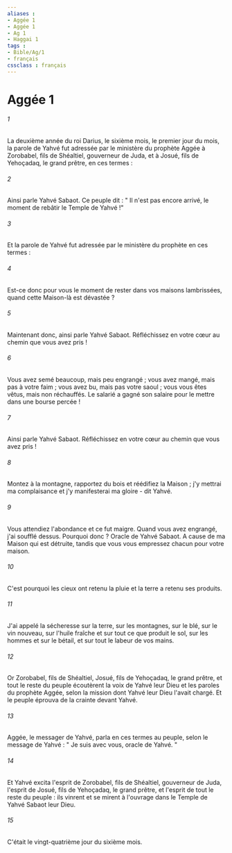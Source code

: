 ```yaml
---
aliases : 
- Aggée 1
- Aggée 1
- Ag 1
- Haggai 1
tags : 
- Bible/Ag/1
- français
cssclass : français
---
```


# Aggée 1

###### 1
La deuxième année du roi Darius, le sixième mois, le premier jour du mois, la parole de Yahvé fut adressée par le ministère du prophète Aggée à Zorobabel, fils de Shéaltiel, gouverneur de Juda, et à Josué, fils de Yehoçadaq, le grand prêtre, en ces termes : 
###### 2
Ainsi parle Yahvé Sabaot. Ce peuple dit : " Il n'est pas encore arrivé, le moment de rebâtir le Temple de Yahvé !" 
###### 3
Et la parole de Yahvé fut adressée par le ministère du prophète en ces termes : 
###### 4
Est-ce donc pour vous le moment de rester dans vos maisons lambrissées, quand cette Maison-là est dévastée ? 
###### 5
Maintenant donc, ainsi parle Yahvé Sabaot. Réfléchissez en votre cœur au chemin que vous avez pris !
###### 6
Vous avez semé beaucoup, mais peu engrangé ; vous avez mangé, mais pas à votre faim ; vous avez bu, mais pas votre saoul ; vous vous êtes vêtus, mais non réchauffés. Le salarié a gagné son salaire pour le mettre dans une bourse percée !
###### 7
Ainsi parle Yahvé Sabaot. Réfléchissez en votre cœur au chemin que vous avez pris !
###### 8
Montez à la montagne, rapportez du bois et réédifiez la Maison ; j'y mettrai ma complaisance et j'y manifesterai ma gloire - dit Yahvé. 
###### 9
Vous attendiez l'abondance et ce fut maigre. Quand vous avez engrangé, j'ai soufflé dessus. Pourquoi donc ? Oracle de Yahvé Sabaot. A cause de ma Maison qui est détruite, tandis que vous vous empressez chacun pour votre maison. 
###### 10
C'est pourquoi les cieux ont retenu la pluie et la terre a retenu ses produits. 
###### 11
J'ai appelé la sécheresse sur la terre, sur les montagnes, sur le blé, sur le vin nouveau, sur l'huile fraîche et sur tout ce que produit le sol, sur les hommes et sur le bétail, et sur tout le labeur de vos mains. 
###### 12
Or Zorobabel, fils de Shéaltiel, Josué, fils de Yehoçadaq, le grand prêtre, et tout le reste du peuple écoutèrent la voix de Yahvé leur Dieu et les paroles du prophète Aggée, selon la mission dont Yahvé leur Dieu l'avait chargé. Et le peuple éprouva de la crainte devant Yahvé. 
###### 13
Aggée, le messager de Yahvé, parla en ces termes au peuple, selon le message de Yahvé : " Je suis avec vous, oracle de Yahvé. " 
###### 14
Et Yahvé excita l'esprit de Zorobabel, fils de Shéaltiel, gouverneur de Juda, l'esprit de Josué, fils de Yehoçadaq, le grand prêtre, et l'esprit de tout le reste du peuple : ils vinrent et se mirent à l'ouvrage dans le Temple de Yahvé Sabaot leur Dieu. 
###### 15
C'était le vingt-quatrième jour du sixième mois. 
